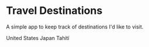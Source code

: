 # Travel Destinations

A simple app to keep track of destinations I'd like to visit.

United States
Japan
Tahití